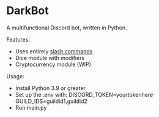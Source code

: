 # DarkBot
 A multifunctional Discord bot, written in Python.

 Features:
 - Uses entirely [slash commands](https://blog.discord.com/slash-commands-are-here-8db0a385d9e6?gi=d52839130cbc)
 - Dice module with modifiers
 - Cryptocurrency module (WIP)

 Usage: 
 - Install Python 3.9 or greater
 - Set up the .env with:
    DISCORD_TOKEN=yourtokenhere
    GUILD_IDS=guildid1,guildid2
 - Run main.py
